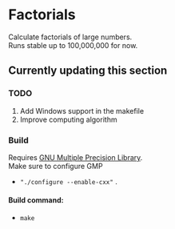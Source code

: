 # Factorials
Calculate factorials of large numbers.  
Runs stable up to 100,000,000 for now.

## Currently updating this section

### TODO
1. Add Windows support in the makefile
2. Improve computing algorithm

### Build
Requires [GNU Multiple Precision Library](https://gmplib.org/ "GMP Homepage").  
Make sure to configure GMP
- ```"./configure --enable-cxx"```
.

#### Build command:

- ```make```
